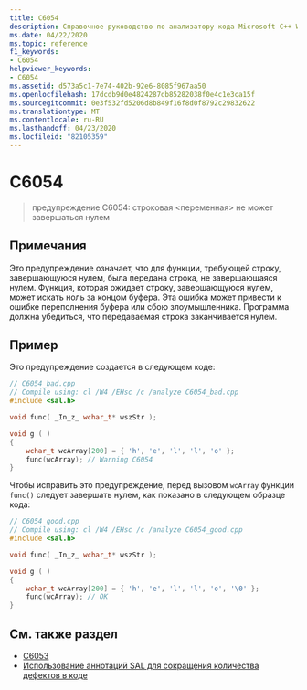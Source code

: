 ```yaml
---
title: C6054
description: Справочное руководство по анализатору кода Microsoft C++ Warning C6054.
ms.date: 04/22/2020
ms.topic: reference
f1_keywords:
- C6054
helpviewer_keywords:
- C6054
ms.assetid: d573a5c1-7e74-402b-92e6-8085f967aa50
ms.openlocfilehash: 17dcdb9d0e4824287db85282038f0e4c1e3ca15f
ms.sourcegitcommit: 0e3f532fd5206d8b849f16f8d0f8792c29832622
ms.translationtype: MT
ms.contentlocale: ru-RU
ms.lasthandoff: 04/23/2020
ms.locfileid: "82105359"
---
```

# <a name="c6054"></a>C6054

> предупреждение C6054: строковая \<переменная> не может завершаться нулем

## <a name="remarks"></a>Примечания

Это предупреждение означает, что для функции, требующей строку, завершающуюся нулем, была передана строка, не завершающаяся нулем. Функция, которая ожидает строку, завершающуюся нулем, может искать ноль за концом буфера. Эта ошибка может привести к ошибке переполнения буфера или сбою злоумышленника. Программа должна убедиться, что передаваемая строка заканчивается нулем.

## <a name="example"></a>Пример

Это предупреждение создается в следующем коде:

```cpp
// C6054_bad.cpp
// Compile using: cl /W4 /EHsc /c /analyze C6054_bad.cpp
#include <sal.h>

void func( _In_z_ wchar_t* wszStr );

void g ( )
{
    wchar_t wcArray[200] = { 'h', 'e', 'l', 'l', 'o' };
    func(wcArray); // Warning C6054
}
```

Чтобы исправить это предупреждение, перед вызовом `wcArray` функции `func()` следует завершать нулем, как показано в следующем образце кода:

```cpp
// C6054_good.cpp
// Compile using: cl /W4 /EHsc /c /analyze C6054_good.cpp
#include <sal.h>

void func( _In_z_ wchar_t* wszStr );

void g ( )
{
    wchar_t wcArray[200] = { 'h', 'e', 'l', 'l', 'o', '\0' };
    func(wcArray); // OK
}
```

## <a name="see-also"></a>См. также раздел

- [C6053](../code-quality/c6053.md)
- [Использование аннотаций SAL для сокращения количества дефектов в коде](using-sal-annotations-to-reduce-c-cpp-code-defects.md)
